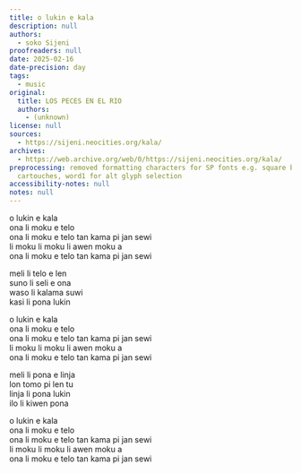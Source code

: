 ```yaml
---
title: o lukin e kala
description: null
authors:
  - soko Sijeni
proofreaders: null
date: 2025-02-16
date-precision: day
tags:
  - music
original:
  title: LOS PECES EN EL RIO
  authors:
    - (unknown)
license: null
sources:
  - https://sijeni.neocities.org/kala/
archives:
  - https://web.archive.org/web/0/https://sijeni.neocities.org/kala/
preprocessing: removed formatting characters for SP fonts e.g. square brackets for
  cartouches, word1 for alt glyph selection
accessibility-notes: null
notes: null
---
```


o lukin e kala  
ona li moku e telo  
ona li moku e telo tan kama pi jan sewi  
li moku li moku li awen moku a  
ona li moku e telo tan kama pi jan sewi

meli li telo e len  
suno li seli e ona  
waso li kalama suwi  
kasi li pona lukin

o lukin e kala  
ona li moku e telo  
ona li moku e telo tan kama pi jan sewi  
li moku li moku li awen moku a  
ona li moku e telo tan kama pi jan sewi

meli li pona e linja  
lon tomo pi len tu  
linja li pona lukin  
ilo li kiwen pona

o lukin e kala  
ona li moku e telo  
ona li moku e telo tan kama pi jan sewi  
li moku li moku li awen moku a  
ona li moku e telo tan kama pi jan sewi
